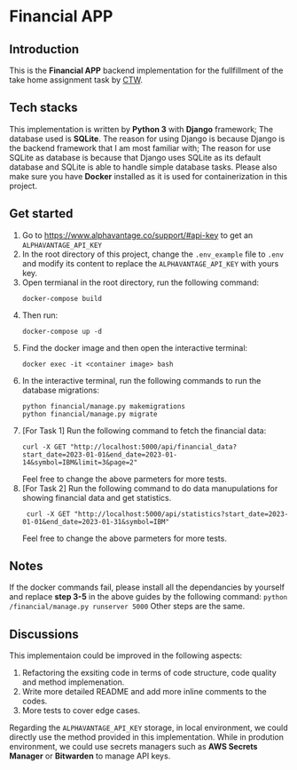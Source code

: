 # Financial APP
## Introduction
This is the **Financial APP** backend implementation for the fullfillment of the take home assignment task by [CTW](https://ctw.inc/).

## Tech stacks
This implementation is written by **Python 3** with **Django** framework; The database used is **SQLite**. The reason for using Django is because Django is the backend framework that I am most familiar with; The reason for use SQLite as database is because that Django uses SQLite as its default database and SQLite is able to handle simple database tasks.
Please also make sure you have **Docker** installed as it is used for containerization in this project.

## Get started
1. Go to https://www.alphavantage.co/support/#api-key to get an `ALPHAVANTAGE_API_KEY`
2. In the root directory of this project, change the `.env_example` file to `.env` and modify its content to replace the `ALPHAVANTAGE_API_KEY` with yours key.
3. Open termianal in the root directory, run the following command:
    ```
    docker-compose build
4. Then run:
    ```
    docker-compose up -d
5. Find the docker image and then open the interactive terminal:
    ```
    docker exec -it <container image> bash
6. In the interactive terminal, run the following commands to run the database migrations:
   ```
   python financial/manage.py makemigrations
   python financial/manage.py migrate
7. [For Task 1] Run the following command to fetch the financial data:
   ```
   curl -X GET "http://localhost:5000/api/financial_data?start_date=2023-01-01&end_date=2023-01-14&symbol=IBM&limit=3&page=2"
   ```
   Feel free to change the above parmeters for more tests.
8. [For Task 2] Run the following command to do data manupulations for showing financial data and get statistics.
   ```
    curl -X GET "http://localhost:5000/api/statistics?start_date=2023-01-01&end_date=2023-01-31&symbol=IBM"
    ```
    Feel free to change the above parmeters for more tests.

## Notes
If the docker commands fail, please install all the dependancies by yourself and replace **step 3-5** in the above guides by the following command:
    ```
    python /financial/manage.py runserver 5000
    ```
Other steps are the same.

## Discussions
This implementaion could be improved in the following aspects:
1. Refactoring the exsiting code in terms of code structure, code quality and method implemenation.
2. Write more detailed README and add more inline comments to the codes.
3. More tests to cover edge cases.

Regarding the `ALPHAVANTAGE_API_KEY` storage, in local environment, we could directly use the method provided in this implementation. While in prodution environment, we could use secrets managers such as **AWS Secrets Manager** or **Bitwarden** to manage API keys.

